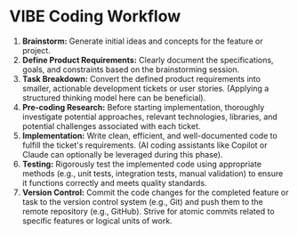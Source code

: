 # VIBE Coding Workflow

1.  **Brainstorm:** Generate initial ideas and concepts for the feature or project.
2.  **Define Product Requirements:** Clearly document the specifications, goals, and constraints based on the brainstorming session.
3.  **Task Breakdown:** Convert the defined product requirements into smaller, actionable development tickets or user stories. (Applying a structured thinking model here can be beneficial).
4.  **Pre-coding Research:** Before starting implementation, thoroughly investigate potential approaches, relevant technologies, libraries, and potential challenges associated with each ticket.
5.  **Implementation:** Write clean, efficient, and well-documented code to fulfill the ticket's requirements. (AI coding assistants like Copilot or Claude can optionally be leveraged during this phase).
6.  **Testing:** Rigorously test the implemented code using appropriate methods (e.g., unit tests, integration tests, manual validation) to ensure it functions correctly and meets quality standards.
7.  **Version Control:** Commit the code changes for the completed feature or task to the version control system (e.g., Git) and push them to the remote repository (e.g., GitHub). Strive for atomic commits related to specific features or logical units of work.
